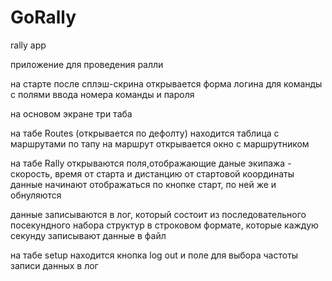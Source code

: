 # GoRally
rally app 

приложение для проведения ралли

на старте после сплэш-скрина открывается форма логина для команды с полями ввода номера команды и пароля

на основом экране три таба 

на табе Routes (открывается по дефолту) находится таблица с маршрутами
по тапу на маршрут открывается окно с маршрутником

на табе Rally открываются поля,отображающие даные экипажа - скорость, время от старта и дистанцию от стартовой координаты
данные начинают отображаться по кнопке старт, по ней же и обнуляются

данные записываются в лог, который состоит из последовательного посекундного набора структур в строковом формате, которые каждую секунду записывают данные в файл

на табе setup находится кнопка log out и поле для выбора частоты записи данных в лог